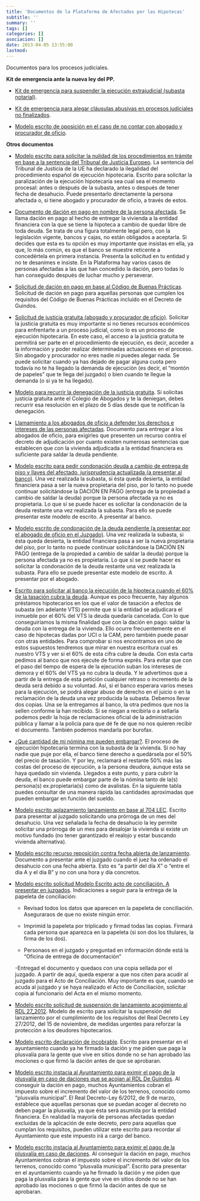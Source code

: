 ```yaml
---
title: 'Documentos de la Plataforma de Afectados por las Hipotecas'
subtitle: ''
summary: ''
tags: []
categories: []
asociacion: []
date: 2013-04-05 13:55:00
lastmod:
---
```


Documentos para los procesos judiciales.

**Kit de emergencia ante la nueva ley del PP.** 

-  [Kit de emergencia para suspender la ejecución extrajudicial (subasta notarial)](doc586).

-  [Kit de emergencia para alegar cláusulas abusivas en procesos judiciales no finalizados](doc587).

-  [Modelo escrito de oposición en el caso de no contar con abogado y procurador de oficio](doc588).

**Otros documentos**

-  [Modelo escrito para solicitar la nulidad de los procedimientos en trámite en base a la sentencia del Tribunal de Justicia Europeo](doc589). La sentencia del Tribunal de Justicia de la UE ha declarado la ilegalidad del procedimiento español de ejecución hipotecaria. Escrito para solicitar la paralización de la ejecución hipotecaria sea cual sea el momento procesal: antes o después de la subasta, antes o después de tener fecha de desahucio. Puede presentarlo directamente la persona afectada o, si tiene abogado y procurador de oficio, a través de estos.

-  [Documento de dación en pago en nombre de la persona afectada](doc590). Se llama dación en pago al hecho de entregar la vivienda a la entidad financiera con la que se tiene la hipoteca a cambio de quedar libre de toda deuda. Se trata de una figura totalmente legal pero, con la legislación vigente, bancos y cajas, no están obligados a aceptarla. Si decides que esta es tu opción es muy importante que insistas en ella, ya que, lo más común, es que el banco se muestre reticente a concedértela en primera instancia. Presenta la solicitud en tu entidad  y no te desanimes e insiste. En la Plataforma hay varios casos de personas afectadas a las que han concedido la dación, pero todas lo han conseguido después de luchar mucho y perseverar.

-  [Solicitud de dación en pago en base al Código de Buenas Prácticas](doc591).
Solicitud de dación en pago para aquellas personas que cumplen los requisitos del Código de Buenas Prácticas incluído en el Decreto de Guindos.

-  [Solicitud de justicia gratuita (abogado y procurador de oficio)](doc592). 
Solicitar la justicia gratuita es muy importante si no tienes recursos económicos para enfrentarte a un proceso judicial, como lo es un proceso de ejecución hipotecaria. En este caso, el acceso a la justicia gratuita te permitirá ser parte en el procedimiento de ejecución, es decir, acceder a la información y poder realizar determinadas actuaciones en el proceso. Sin abogado y procurador no eres nadie ni puedes alegar nada. Se puede solicitar cuando ya has dejado de pagar alguna cuota pero todavía no te ha llegado la demanda de ejecución (es decir, el “montón de papeles” que te llega del juzgado) o bien cuando te  llegue la demanda (o si ya te ha llegado).

-  [Modelo para recurrir la denegación de la justicia gratuita](doc593). Si solicitas justicia gratuita ante el Colegio de Abogados y te la deniegan, debes recurrir esa resolución en el plazo de 5 días desde que te notifican la denegación.

- [Llamamiento a los abogados de oficio a defender los derechos e intereses de las personas afectadas](doc594). 
Documento para entregar a los abogados de oficio, para exigirles que presenten un recurso contra el decreto de adjudicación por cuanto existen numerosas sentencias que establecen que con la vivienda adjudicada a la entidad financiera es suficiente para saldar la deuda pendiente.

-  [Modelo escrito para pedir condonación deuda a cambio de entrega de piso y llaves del afectado, jurisprudencia actualizada (a presentar al banco)](doc595).
Una vez realizada la subasta, si ésta queda desierta, la entidad financiera pasa a ser la nueva propietaria del piso, por lo tanto no puede continuar solicitándose la DACIÓN EN PAGO (entrega de la propiedad a cambio de saldar la deuda) porque la persona afectada ya no es propietaria. Lo que sí se puede hacer es solicitar la condonación de la deuda restante una vez realizada la subasta. Para ello se puede presentar este modelo de escrito. A presentar al banco.

-  [Modelo escrito de condonación de la deuda pendiente (a presentar por el abogado de oficio en el Juzgado)](doc596).
Una vez realizada la subasta, si ésta queda desierta, la entidad financiera pasa a ser la nueva propietaria del piso, por lo tanto no puede continuar solicitándose la DACIÓN EN PAGO (entrega de la propiedad a cambio de saldar la deuda) porque la persona afectada ya no es propietaria. Lo que sí se puede hacer es solicitar la condonación de la deuda restante una vez realizada la subasta. Para ello se puede presentar este modelo de escrito. A presentar por el abogado.

-  [Escrito para solicitar al banco la ejecución de la hipoteca cuando el 60% de la tasación cubra la deuda](doc597). 
Aunque es poco frecuente, hay algunos préstamos hipotecarios en los que el valor de tasación a efectos de subasta (en adelante VTS) permite que si la entidad se adjudicara el inmueble por el 60% del VTS la deuda quedaría cancelada. Con lo que conseguiríamos la misma finalidad que con la dación en pago: saldar la deuda con la entrega de la vivienda. Ello ocurre frecuentemente en el caso de hipotecas dadas por UCI o la CAM, pero también puede pasar con otras entidades. Para comprobar si nos encontramos en uno de estos supuestos tendremos que mirar en nuestra escritura cual es nuestro VTS y ver si el 60% de esta cifra cubre la deuda.
Con esta carta pedimos al banco que nos ejecute de forma exprés. Para evitar que con el paso del tiempo de espera de la ejecución suban los intereses de demora y el 60% del VTS ya no cubra la deuda. Y le advertimos que a partir de la entrega de esta petición cualquier retraso o incremento de la deuda será debido a su voluntad. Así, si el banco esperara varios meses para la ejecución, se podrá alegar abuso de derecho en el juicio o en la reclamación de la deuda una vez producida la subasta.
Debemos llevar dos copias. Una se la entregamos al banco, la otra pedimos que nos la sellen conforme la han recibido. Si se niegan a recibirla o a sellarla podemos pedir la hoja de reclamaciones oficial de la administración pública y llamar a la policía para que dé fe de que no nos quieren recibir el documento. También podemos mandarla por burofax.

-  [¿Qué cantidad de mi nómina me pueden embargar?](doc598). 
El proceso de ejecución hipotecaria termina con la subasta de la vivienda. Si no hay nadie que puje por ella, el banco tiene derecho a quedársela por el 50% del precio de tasación. Y por ley, reclamará el restante 50% más las costas del proceso de ejecución, a la persona deudora, aunque esta se haya quedado sin vivienda. Llegados a este punto,  y para cubrir la deuda, el banco puede embargar parte de la nómina tanto de la(s) persona(s) ex.propietaria(s) como de avalistas. En la siguiente tabla puedes consultar de una manera rápida las cantidades aproximadas que pueden embargar en función del sueldo.

-  [Modelo escrito aplazamiento lanzamiento en base al 704 LEC](doc599).
Escrito para presentar al juzgado solicitando una prórroga de un mes del desahucio.
Una vez señalada la fecha de desahucio la ley permite solicitar una prórroga de un mes para desalojar la vivienda si existe un motivo fundado (no tener garantizado el realojo y estar buscando vivienda alternativa).

-  [Modelo escrito recurso reposición contra fecha abierta de lanzamiento](doc600).
Documento a presentar ante el juzgado cuando el juez ha ordenado el desahucio con una fecha abierta. Esto es “a partir del día X” o “entre el dia A y el dia B” y no con una hora y día concretos.

-  [Modelo escrito solicitud Modelo Escrito acto de conciliación. A presentar en juzgados](doc601).
Indicaciones a seguir para la entrega de la papeleta de conciliación:

    - Revisad todos los datos que aparecen en la papeleta de conciliación. Aseguraraos de que no existe ningún error.

    - Imprimid la papeleta por triplicado y firmad todas las copias. Firmará cada persona que aparezca en la papeleta (si son dos los titulares, la firma de los dos).

    - Personaos en el juzgado y preguntad en información dónde está la “Oficina de entrega de documentación”

    -Entregad el documento y quedaos con una copia sellada por el juzgado.
A partir de aquí, queda esperar a que nos citen para acudir al juzgado para el Acto de Conciliación.
Muy importante es que, cuando se acuda al juzgado y se haya realizado el Acto de Conciliación, solicitar copia al funcionario del Acta en el mismo momento.

-  [Modelo escrito solicitud de suspensión de lanzamiento acogimiento al RDL 27_2012](doc602).
Modelo de escrito para solicitar la suspensión del lanzamiento por el cumplimiento de los requisitos del Real Decreto Ley 27/2012, del 15 de noviembre, de medidas urgentes para reforzar la protección a los deudores hipotecarios.

-  [Modelo escrito declaración de incobrable](doc603).
Escrito para presentar en el ayuntamiento cuando ya he firmado la dación y me piden que paga la plusvalía para la gente que vive en sitios donde no se han aprobado las mociones o que firmó la dación antes de que se aprobaran.

-  [Modelo escrito instacia al Ayuntamiento para eximir el pago de la plusvalía en caso de daciones que se acojan al RDL De Guindos](doc604).
Al conseguir la dación en pago, muchos Ayuntamientos cobran el impuesto sobre el incremento del valor de los terrenos, conocido como “plusvalía municipal”. El Real Decreto-Ley 6/2012, de 9 de marzo, establece que aquellas personas que se puedan acoger al decreto no deben pagar la plusvalía, ya que ésta será asumida por la entidad financiera. En realidad la mayoría de personas afectadas quedan excluidas de la aplcación de este decreto, pero para aquellas que cumplan los requisitos, pueden utilizar este escrito para recordar al Ayuntamiento que este impuesto irá a cargo del banco.

-  [Modelo escrito instacia al Ayuntamiento para eximir el pago de la plusvalía en caso de daciones](doc605).
Al conseguir la dación en pago, muchos Ayuntamientos cobran el impuesto sobre el incremento del valor de los terrenos, conocido como “plusvalía municipal”. Escrito para presentar en el ayuntamiento cuando ya he firmado la dación y me piden que paga la plusvalía para la gente que vive en sitios donde no se han aprobado las mociones o que firmó la dación antes de que se aprobaran.